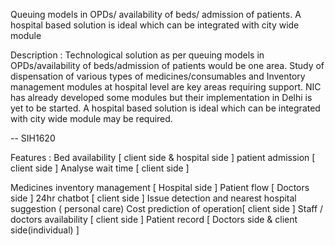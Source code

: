 Queuing models in OPDs/ availability of beds/ admission of patients. A hospital based solution is ideal which can be integrated with city wide module 

Description : 
Technological solution as per queuing models in OPDs/availability of beds/admission of patients would be one area. Study of dispensation of various types of medicines/consumables and Inventory management modules at hospital level are key areas requiring support. NIC has already developed some modules but their implementation in Delhi is yet to be started. A hospital based solution is ideal which can be integrated with city wide module may be required. 

-- SIH1620


Features : 
Bed availability [ client side & hospital side ]
patient admission [ client side ]
Analyse wait time [ client side ]


Medicines inventory management [ Hospital side ]
Patient flow [ Doctors side ]
24hr chatbot [ client side ]
Issue detection and nearest hospital suggestion ( personal care)
Cost prediction of operation[ client side ]
Staff / doctors availability [ client side ]
Patient record [ Doctors side  & client side(individual) ]


